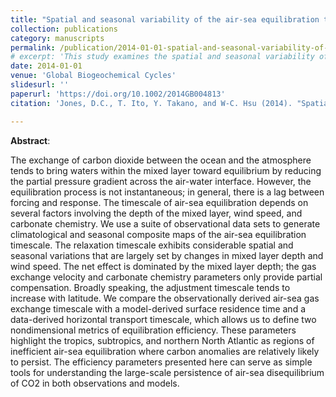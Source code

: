 ```yaml
---
title: "Spatial and seasonal variability of the air-sea equilibration timescale of carbon dioxide"
collection: publications
category: manuscripts
permalink: /publication/2014-01-01-spatial-and-seasonal-variability-of-the-air-sea-equilibration-timescale-of-carbon-dioxide
# excerpt: 'This study examines the spatial and seasonal variability of the air-sea equilibration timescale of CO2, highlighting regions of inefficient equilibration.'
date: 2014-01-01
venue: 'Global Biogeochemical Cycles'
slidesurl: ''
paperurl: 'https://doi.org/10.1002/2014GB004813'
citation: 'Jones, D.C., T. Ito, Y. Takano, and W-C. Hsu (2014). "Spatial and seasonal variability of the air-sea equilibration timescale of carbon dioxide", <i>Global Biogeochemical Cycles</i>, 28, 1163-1178. <a href="https://doi.org/10.1002/2014GB004813">https://doi.org/10.1002/2014GB004813</a>'

---
```

**Abstract**:

The exchange of carbon dioxide between the ocean and the atmosphere tends to bring waters within the mixed layer toward equilibrium by reducing the partial pressure gradient across the air-water interface. However, the equilibration process is not instantaneous; in general, there is a lag between forcing and response. The timescale of air-sea equilibration depends on several factors involving the depth of the mixed layer, wind speed, and carbonate chemistry. We use a suite of observational data sets to generate climatological and seasonal composite maps of the air-sea equilibration timescale. The relaxation timescale exhibits considerable spatial and seasonal variations that are largely set by changes in mixed layer depth and wind speed. The net effect is dominated by the mixed layer depth; the gas exchange velocity and carbonate chemistry parameters only provide partial compensation. Broadly speaking, the adjustment timescale tends to increase with latitude. We compare the observationally derived air-sea gas exchange timescale with a model-derived surface residence time and a data-derived horizontal transport timescale, which allows us to define two nondimensional metrics of equilibration efficiency. These parameters highlight the tropics, subtropics, and northern North Atlantic as regions of inefficient air-sea equilibration where carbon anomalies are relatively likely to persist. The efficiency parameters presented here can serve as simple tools for understanding the large-scale persistence of air-sea disequilibrium of CO2 in both observations and models.
